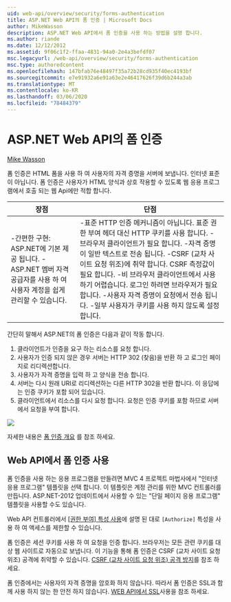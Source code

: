 ```yaml
---
uid: web-api/overview/security/forms-authentication
title: ASP.NET Web API의 폼 인증 | Microsoft Docs
author: MikeWasson
description: ASP.NET Web API에서 폼 인증을 사용 하는 방법을 설명 합니다.
ms.author: riande
ms.date: 12/12/2012
ms.assetid: 9f06c1f2-ffaa-4831-94a0-2e4a3befdf07
msc.legacyurl: /web-api/overview/security/forms-authentication
msc.type: authoredcontent
ms.openlocfilehash: 147bfab76e48497f35a72b28cd935f40ec4193bf
ms.sourcegitcommit: e7e91932a6e91a63e2e46417626f39d6b244a3ab
ms.translationtype: MT
ms.contentlocale: ko-KR
ms.lasthandoff: 03/06/2020
ms.locfileid: "78484379"
---
```

# <a name="forms-authentication-in-aspnet-web-api"></a>ASP.NET Web API의 폼 인증

[Mike Wasson](https://github.com/MikeWasson)

폼 인증은 HTML 폼을 사용 하 여 사용자의 자격 증명을 서버에 보냅니다. 인터넷 표준이 아닙니다. 폼 인증은 사용자가 HTML 양식과 상호 작용할 수 있도록 웹 응용 프로그램에서 호출 되는 웹 Api에만 적합 합니다.

| 장점 | 단점 |
| --- | --- |
| -간편한 구현: ASP.NET에 기본 제공 됩니다. -ASP.NET 멤버 자격 공급자를 사용 하 여 사용자 계정을 쉽게 관리할 수 있습니다. | -표준 HTTP 인증 메커니즘이 아닙니다. 표준 권한 부여 헤더 대신 HTTP 쿠키를 사용 합니다. -브라우저 클라이언트가 필요 합니다. -자격 증명이 일반 텍스트로 전송 됩니다. -CSRF (교차 사이트 요청 위조)에 취약 합니다. CSRF 측정값이 필요 합니다. -비 브라우저 클라이언트에서 사용 하기 어렵습니다. 로그인 하려면 브라우저가 필요 합니다. -사용자 자격 증명이 요청에서 전송 됩니다. -일부 사용자가 쿠키를 사용 하지 않도록 설정 합니다. |

간단히 말해서 ASP.NET의 폼 인증은 다음과 같이 작동 합니다.

1. 클라이언트가 인증을 요구 하는 리소스를 요청 합니다.
2. 사용자가 인증 되지 않은 경우 서버는 HTTP 302 (찾음)을 반환 하 고 로그인 페이지로 리디렉션합니다.
3. 사용자가 자격 증명을 입력 하 고 양식을 전송 합니다.
4. 서버는 다시 원래 URI로 리디렉션하는 다른 HTTP 302을 반환 합니다. 이 응답에는 인증 쿠키가 포함 되어 있습니다.
5. 클라이언트에서 리소스를 다시 요청 합니다. 요청은 인증 쿠키를 포함 하므로 서버에서 요청을 부여 합니다.

![](forms-authentication/_static/image1.png)

자세한 내용은 [폼 인증 개요](../../../web-forms/overview/older-versions-security/introduction/an-overview-of-forms-authentication-cs.md) 를 참조 하세요.

## <a name="using-forms-authentication-with-web-api"></a>Web API에서 폼 인증 사용

폼 인증을 사용 하는 응용 프로그램을 만들려면 MVC 4 프로젝트 마법사에서 "인터넷 응용 프로그램" 템플릿을 선택 합니다. 이 템플릿은 계정 관리를 위한 MVC 컨트롤러를 만듭니다. ASP.NET-2012 업데이트에서 사용할 수 있는 "단일 페이지 응용 프로그램" 템플릿을 사용할 수도 있습니다.

Web API 컨트롤러에서 [[권한 부여] 특성 사용](authentication-and-authorization-in-aspnet-web-api.md#auth3)에 설명 된 대로 `[Authorize]` 특성을 사용 하 여 액세스를 제한할 수 있습니다.

폼 인증은 세션 쿠키를 사용 하 여 요청을 인증 합니다. 브라우저는 모든 관련 쿠키를 대상 웹 사이트로 자동으로 보냅니다. 이 기능을 통해 폼 인증은 CSRF (교차 사이트 요청 위조) 공격에 취약할 수 있습니다. [CSRF (교차 사이트 요청 위조) 공격 방지](preventing-cross-site-request-forgery-csrf-attacks.md)를 참조 하세요.

폼 인증에서는 사용자의 자격 증명을 암호화 하지 않습니다. 따라서 폼 인증은 SSL과 함께 사용 하지 않는 한 안전 하지 않습니다. [WEB API에서 SSL](working-with-ssl-in-web-api.md)사용을 참조 하세요.
